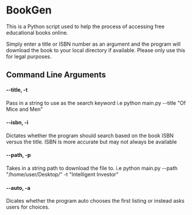 # BookGen

This is a Python script used to help the process of accessing free educational books online.

Simply enter a title or ISBN number as an argument and the program will download the book to your local directory if available. Please only use this for legal purposes.

## Command Line Arguments

#### --title, -t
Pass in a string to use as the search keyword i.e python main.py --title "Of Mice and Men"

#### --isbn, -i
Dictates whether the program should search based on the book ISBN versus the title. ISBN is more accurate but may not always be available

#### --path, -p
Takes in a string path to download the file to. i.e python main.py --path "/home/user/Desktop/" -t "Intelligent Investor"

#### --auto, -a
Dicates whether the program auto chooses the first listing or instead asks users for choices.
